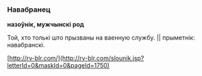 ### Навабранец
**назоўнік, мужчынскі род**

Той, хто толькі што прызваны на ваенную службу. || прыметнік: навабранскі.

<a rel="author">[http://rv-blr.com/](http://rv-blr.com/slounik.jsp?letterId=0&maskId=0&pageId=1750)</a>
